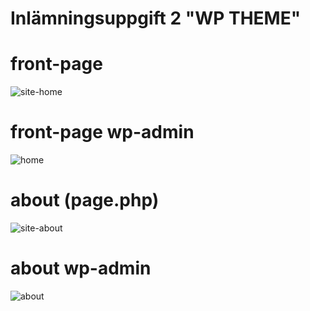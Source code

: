 # Inlämningsuppgift 2 "WP THEME"
# front-page
![site-home](https://user-images.githubusercontent.com/59765048/139581733-a09e9a41-b014-4e32-b39b-184963b5c3a5.png)
# front-page wp-admin
![home](https://user-images.githubusercontent.com/59765048/139581616-8ab9c560-1934-46e1-ad92-e5772790ecba.png)
# about (page.php)
![site-about](https://user-images.githubusercontent.com/59765048/139581737-2086374b-b40a-44f0-8891-1c7b35e05f4d.png)
# about wp-admin
![about](https://user-images.githubusercontent.com/59765048/139581619-5e623df2-a19e-4c2f-85bc-d9eec2b77063.png)

